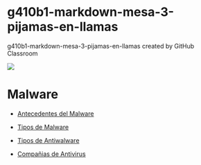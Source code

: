 # g410b1-markdown-mesa-3-pijamas-en-llamas

g410b1-markdown-mesa-3-pijamas-en-llamas created by GitHub Classroom

 ![](https://github.com/PFLC/g410b1-markdown-mesa-3-pijamas-en-llamas/blob/master/Logo.jpg)

 # Malware
 
* [Antecedentes del Malware](https://github.com/PFLC/g410b1-markdown-mesa-3-pijamas-en-llamas/blob/master/antecedentes.md)

* [Tipos de Malware](https://github.com/PFLC/g410b1-markdown-mesa-3-pijamas-en-llamas/blob/master/tipos.md)
 
* [Tipos de Antiwalware](https://github.com/PFLC/g410b1-markdown-mesa-3-pijamas-en-llamas/blob/master/antimalware.md)
 
* [Compañias de Antivirus](https://github.com/PFLC/g410b1-markdown-mesa-3-pijamas-en-llamas/blob/master/companias.md)
